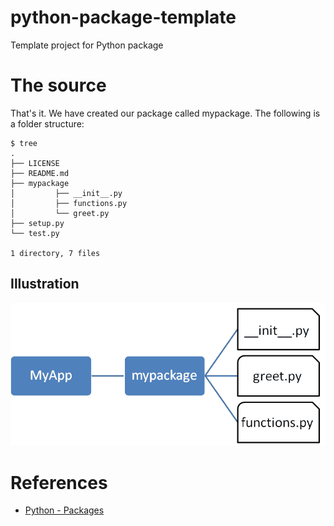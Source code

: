 # python-package-template
Template project for Python package

# The source
That's it. We have created our package called mypackage. The following is a folder structure:
```
$ tree
.
├── LICENSE
├── README.md
├── mypackage
│         ├── __init__.py
│         ├── functions.py
│         └── greet.py
├── setup.py
└── test.py

1 directory, 7 files
```
## Illustration
![package](https://github.com/liuxk99/python-package-template/blob/main/package.png)

# References
+ [Python - Packages](https://www.tutorialsteacher.com/python/python-package)
